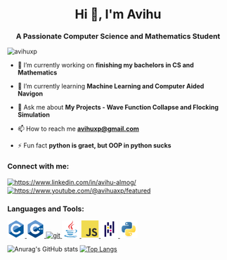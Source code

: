 <h1 align="center">Hi 👋, I'm Avihu</h1>
<h3 align="center">A Passionate Computer Science and Mathematics Student</h3>

<p align="left"> <img src="https://komarev.com/ghpvc/?username=avihuxp&label=Profile%20views&color=03b800&style=flat" alt="avihuxp" /> </p>

- 🔭 I’m currently working on **finishing my bachelors in CS and Mathematics**

- 🌱 I’m currently learning **Machine Learning and Computer Aided Navigon**

- 💬 Ask me about **My Projects - Wave Function Collapse and Flocking Simulation**

- 📫 How to reach me **avihuxp@gmail.com**

- ⚡ Fun fact **python is graet, but OOP in python sucks**

<h3 align="left">Connect with me:</h3>
<p align="left">
<a href="https://www.linkedin.com/in/avihu-almog/" target="blank"><img align="center" src="https://raw.githubusercontent.com/rahuldkjain/github-profile-readme-generator/master/src/images/icons/Social/linked-in-alt.svg" alt="https://www.linkedin.com/in/avihu-almog/" height="30" width="40" /></a>
<a href="https://www.youtube.com/@avihuaxp/featured" target="blank"><img align="center" src="https://raw.githubusercontent.com/rahuldkjain/github-profile-readme-generator/master/src/images/icons/Social/youtube.svg" alt="https://www.youtube.com/@avihuaxp/featured" height="30" width="40" /></a>
</p>

<h3 align="left">Languages and Tools:</h3>
<p align="left"> <a href="https://www.cprogramming.com/" target="_blank" rel="noreferrer"> <img src="https://raw.githubusercontent.com/devicons/devicon/master/icons/c/c-original.svg" alt="c" width="40" height="40"/> </a> <a href="https://www.w3schools.com/cpp/" target="_blank" rel="noreferrer"> <img src="https://raw.githubusercontent.com/devicons/devicon/master/icons/cplusplus/cplusplus-original.svg" alt="cplusplus" width="40" height="40"/> </a> <a href="https://git-scm.com/" target="_blank" rel="noreferrer"> <img src="https://www.vectorlogo.zone/logos/git-scm/git-scm-icon.svg" alt="git" width="40" height="40"/> </a> <a href="https://www.java.com" target="_blank" rel="noreferrer"> <img src="https://raw.githubusercontent.com/devicons/devicon/master/icons/java/java-original.svg" alt="java" width="40" height="40"/> </a> <a href="https://developer.mozilla.org/en-US/docs/Web/JavaScript" target="_blank" rel="noreferrer"> <img src="https://raw.githubusercontent.com/devicons/devicon/master/icons/javascript/javascript-original.svg" alt="javascript" width="40" height="40"/> </a> <a href="https://pandas.pydata.org/" target="_blank" rel="noreferrer"> <img src="https://raw.githubusercontent.com/devicons/devicon/2ae2a900d2f041da66e950e4d48052658d850630/icons/pandas/pandas-original.svg" alt="pandas" width="40" height="40"/> </a> <a href="https://www.python.org" target="_blank" rel="noreferrer"> <img src="https://raw.githubusercontent.com/devicons/devicon/master/icons/python/python-original.svg" alt="python" width="40" height="40"/> </a> </p>


![Anurag's GitHub stats](https://github-readme-stats-git-masterrstaa-rickstaa.vercel.app/api?username=avihuxp&count_private=true&show_icons=true)
[![Top Langs](https://github-readme-stats-git-masterrstaa-rickstaa.vercel.app/api/top-langs/?username=avihuxp&layout=compact)](https://github.com/anuraghazra/github-readme-stats)
